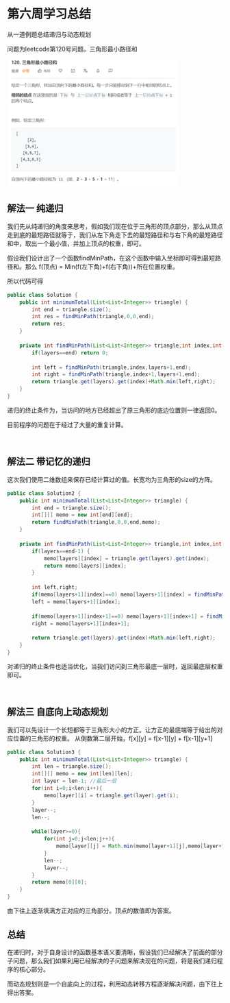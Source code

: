 # 第六周学习总结

从一道例题总结递归与动态规划

问题为leetcode第120号问题。三角形最小路径和

<img src="120.png" width=400px >

## 解法一 纯递归

我们先从纯递归的角度来思考，假如我们现在位于三角形的顶点部分，那么从顶点走到底的最短路径就等于，我们从左下角走下去的最短路径和与右下角的最短路径和中，取出一个最小值，并加上顶点的权重，即可。

假设我们设计出了一个函数findMinPath，在这个函数中输入坐标即可得到最短路径和。那么 f(顶点) = Min(f(左下角)+f(右下角))+所在位置权重。

所以代码可得

```java
public class Solution {
    public int minimumTotal(List<List<Integer>> triangle) {
        int end = triangle.size();
        int res = findMinPath(triangle,0,0,end);
        return res;
    }

    private int findMinPath(List<List<Integer>> triangle,int index,int layers, int end) {
        if(layers==end) return 0;

        int left = findMinPath(triangle,index,layers+1,end);
        int right = findMinPath(triangle,index+1,layers+1,end);
        return triangle.get(layers).get(index)+Math.min(left,right);
    }
}
```

递归的终止条件为，当访问的地方已经超出了原三角形的底边位置则一律返回0。

目前程序的问题在于经过了大量的重复计算。

<br>

## 解法二 带记忆的递归

这次我们使用二维数组来保存已经计算过的值。长宽均为三角形的size的方阵。

```java
public class Solution2 {
    public int minimumTotal(List<List<Integer>> triangle) {
        int end = triangle.size();
        int[][] memo = new int[end][end];
        return findMinPath(triangle,0,0,end,memo);
    }

    private int findMinPath(List<List<Integer>> triangle,int index,int layers, int end,int[][]memo) {
        if(layers==end-1) {
            memo[layers][index] = triangle.get(layers).get(index);
            return memo[layers][index];
        }

        int left,right;
        if(memo[layers+1][index]==0) memo[layers+1][index] = findMinPath(triangle,index,layers+1,end,memo);
        left = memo[layers+1][index];

        if(memo[layers+1][index+1]==0) memo[layers+1][index+1] = findMinPath(triangle,index+1,layers+1,end,memo);
        right = memo[layers+1][index+1];

        return triangle.get(layers).get(index)+Math.min(left,right);
    }
}
```
对递归的终止条件也适当优化，当我们访问到三角形最底一层时，返回最底层权重即可。

<br>

## 解法三 自底向上动态规划

我们可以先设计一个长短都等于三角形大小的方正。让方正的最底端等于给出的对应位置的三角形的权重。
从倒数第二层开始，f[x][y] = f[x-1][y] + f[x-1][y+1]

```java
public class Solution3 {
    public int minimumTotal(List<List<Integer>> triangle) {
        int len = triangle.size();
        int[][] memo = new int[len][len];
        int layer = len-1; //最后一层
        for(int i=0;i<len;i++){
            memo[layer][i] = triangle.get(layer).get(i);
        }
        layer--;
        len--;

        while(layer>=0){
            for(int j=0;j<len;j++){
                memo[layer][j] = Math.min(memo[layer+1][j],memo[layer+1][j+1])+triangle.get(layer).get(j);
            }
            len--;
            layer--;
        }
        return memo[0][0];
    }
}
```

由下往上逐渐填满方正对应的三角部分。顶点的数值即为答案。

## 总结

在递归时，对于自身设计的函数基本语义要清晰，假设我们已经解决了前面的部分子问题，那么我们如果利用已经解决的子问题来解决现在的问题，将是我们递归程序的核心部分。

而动态规划则是一个自底向上的过程，利用动态转移方程逐渐解决问题，由下往上得出答案。